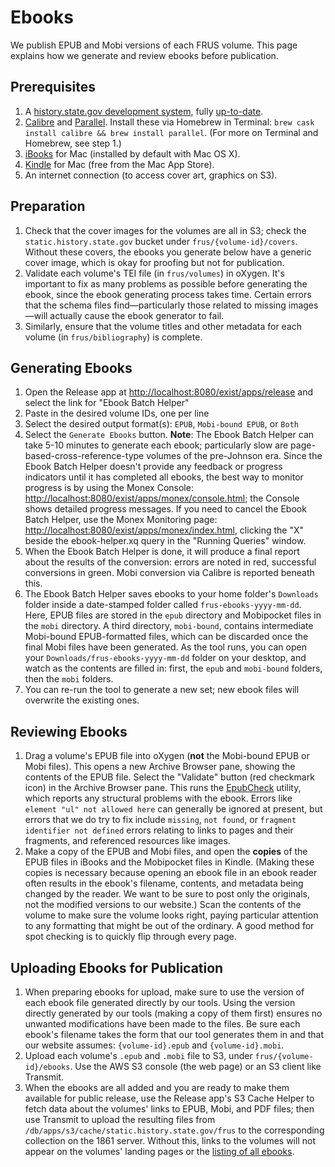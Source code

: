 # Ebooks

We publish EPUB and Mobi versions of each FRUS volume. This page explains how we generate and review ebooks before publication.

## Prerequisites

1. A [history.state.gov development system](setup), fully [up-to-date](version-control).
1. [Calibre](http://calibre-ebook.com/) and [Parallel](http://www.gnu.org/software/parallel/). Install these via Homebrew in Terminal: `brew cask install calibre && brew install parallel`. (For more on Terminal and Homebrew, see step 1.)
1. [iBooks](https://www.apple.com/support/mac-apps/ibooks/) for Mac (installed by default with Mac OS X).
1. [Kindle](https://itunes.apple.com/us/app/kindle/id405399194?mt=12) for Mac (free from the Mac App Store).
1. An internet connection (to access cover art, graphics on S3).

## Preparation

1. Check that the cover images for the volumes are all in S3; check the `static.history.state.gov` bucket under `frus/{volume-id}/covers`. Without these covers, the ebooks you generate below have a generic cover image, which is okay for proofing but not for publication. 
1. Validate each volume's TEI file (in `frus/volumes`) in oXygen. It's important to fix as many problems as possible before generating the ebook, since the ebook generating process takes time. Certain errors that the schema files find—particularly those related to missing images—will actually cause the ebook generator to fail.
1. Similarly, ensure that the volume titles and other metadata for each volume (in `frus/bibliography`) is complete.

## Generating Ebooks

1. Open the Release app at <http://localhost:8080/exist/apps/release> and select the link for "Ebook Batch Helper" 
1. Paste in the desired volume IDs, one per line
1. Select the desired output format(s): `EPUB`, `Mobi-bound EPUB`, or `Both`
1. Select the `Generate Ebooks` button. **Note**: The Ebook Batch Helper can take 5-10 minutes to generate each ebook; particularly slow are page-based-cross-reference-type volumes of the pre-Johnson era. Since the Ebook Batch Helper doesn't provide any feedback or progress indicators until it has completed all ebooks, the best way to monitor progress is by using the Monex Console: <http://localhost:8080/exist/apps/monex/console.html>; the Console shows detailed progress messages. If you need to cancel the Ebook Batch Helper, use the Monex Monitoring page: <http://localhost:8080/exist/apps/monex/index.html>, clicking the "X" beside the ebook-helper.xq query in the "Running Queries" window.
1. When the Ebook Batch Helper is done, it will produce a final report about the results of the conversion: errors are noted in red, successful conversions in green. Mobi conversion via Calibre is reported beneath this.
1. The Ebook Batch Helper saves ebooks to your home folder's `Downloads` folder inside a date-stamped folder called `frus-ebooks-yyyy-mm-dd`. Here, EPUB files are stored in the `epub` directory and Mobipocket files in the `mobi` directory. A third directory, `mobi-bound`, contains intermediate Mobi-bound EPUB-formatted files, which can be discarded once the final Mobi files have been generated. As the tool runs, you can open your `Downloads/frus-ebooks-yyyy-mm-dd` folder on your desktop, and watch as the contents are filled in: first, the `epub` and `mobi-bound` folders, then the `mobi` folders.
1. You can re-run the tool to generate a new set; new ebook files will overwrite the existing ones.

## Reviewing Ebooks

1. Drag a volume's EPUB file into oXygen (**not** the Mobi-bound EPUB or Mobi files). This opens a new Archive Browser pane, showing the contents of the EPUB file. Select the "Validate" button (red checkmark icon) in the Archive Browser pane. This runs the [EpubCheck](http://www.oxygenxml.com/xml_editor/epub.html) utility, which reports any structural problems with the ebook. Errors like `element "ul" not allowed here` can generally be ignored at present, but errors that we do try to fix include `missing`, `not found`, or `fragment identifier not defined` errors relating to links to pages and their fragments, and referenced resources like images. 
1. Make a copy of the EPUB and Mobi files, and open the **copies** of the EPUB files in iBooks and the Mobipocket files in Kindle. (Making these copies is necessary because opening an ebook file in an ebook reader often results in the ebook's filename, contents, and metadata being changed by the reader. We want to be sure to post only the originals, not the modified versions to our website.) Scan the contents of the volume to make sure the volume looks right, paying particular attention to any formatting that might be out of the ordinary. A good method for spot checking is to quickly flip through every page.

## Uploading Ebooks for Publication

1. When preparing ebooks for upload, make sure to use the version of each ebook file generated directly by our tools. Using the version directly generated by our tools (making a copy of them first) ensures no unwanted modifications have been made to the files. Be sure each ebook's filename takes the form that our tool generates them in and that our website assumes: `{volume-id}.epub` and `{volume-id}.mobi`. 
1. Upload each volume's `.epub` and `.mobi` file to S3, under `frus/{volume-id}/ebooks`. Use the AWS S3 console (the web page) or an S3 client like Transmit.
1. When the ebooks are all added and you are ready to make them available for public release, use the Release app's S3 Cache Helper to fetch data about the volumes' links to EPUB, Mobi, and PDF files; then use Transmit to upload the resulting files from `/db/apps/s3/cache/static.history.state.gov/frus` to the corresponding collection on the 1861 server. Without this, links to the volumes will not appear on the volumes' landing pages or the [listing of all ebooks](https://history.state.gov/historicaldocuments/ebooks).